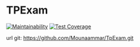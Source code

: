 # TPExam



[![Maintainability](https://api.codeclimate.com/v1/badges/48c8e8de9cd2a3fe8980/maintainability)](https://codeclimate.com/github/Mounaammar/TpExam/maintainability) [![Test Coverage](https://api.codeclimate.com/v1/badges/48c8e8de9cd2a3fe8980/test_coverage)](https://codeclimate.com/github/Mounaammar/TpExam/test_coverage)


url git: https://github.com/Mounaammar/TpExam.git

